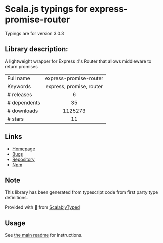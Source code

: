 
# Scala.js typings for express-promise-router

Typings are for version 3.0.3

## Library description:
A lightweight wrapper for Express 4's Router that allows middleware to return promises

|                    |                 |
| ------------------ | :-------------: |
| Full name          | express-promise-router |
| Keywords           | express, promise, router |
| # releases         | 6 |
| # dependents       | 35 |
| # downloads        | 1125273 |
| # stars            | 11 |

## Links
- [Homepage](https://github.com/alex-whitney/express-promise-router)
- [Bugs](https://github.com/alex-whitney/express-promise-router/issues)
- [Repository](https://github.com/alex-whitney/express-promise-router)
- [Npm](https://www.npmjs.com/package/express-promise-router)
    


## Note
This library has been generated from typescript code from first party type definitions.

Provided with :purple_heart: from [ScalablyTyped](https://github.com/oyvindberg/ScalablyTyped)

## Usage
See [the main readme](../../readme.md) for instructions.


